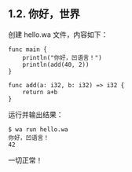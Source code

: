 ## 1.2. 你好，世界

创建 hello.wa 文件，内容如下：

```
func main {
	println("你好，凹语言！")
	println(add(40, 2))
}

func add(a: i32, b: i32) => i32 {
	return a+b
}
```

运行并输出结果：

```
$ wa run hello.wa 
你好，凹语言！
42
```

一切正常！

